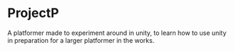 # ProjectP

A platformer made to experiment around in unity, to learn how to use unity in preparation for a larger platformer in the works.
